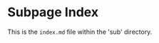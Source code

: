 <!--
Title: Subpage Index
-->

Subpage Index
=============

This is the `index.md` file within the 'sub' directory.